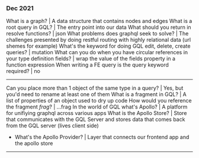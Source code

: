 ### Dec 2021
What is a graph? | A data structure that contains nodes and edges
What is a root query in GQL? | The entry point into our data
What should you return in resolve functions? | json
What problems does graphql seek to solve? | The challenges presented by doing restful routing with highly relational data (url shemes for example)
What's the keyword for doing GQL edit, delete, create queries? | mutation
What can you do when you have circular references in your type definition fields? | wrap the value of the fields property in a function expression
When writing a FE query is the query keyword required? | no

----

Can you place more than 1 object of the same type in a query? | Yes, but you'd need to rename at least one of them
What is a fragment in GQL? | A list of properties of an object used to dry up code
How would you reference the fragment *frag*? | ...frag
In the world of GQL what's Apollo? | A platform for unifiying graphql across various apps
What is the Apollo Store? | Store that communicates with the GQL Server and stores data that comes back from the GQL server (lives client side)
- What's the Apollo Provider? | Layer that connects our frontend app and the apollo store

----
